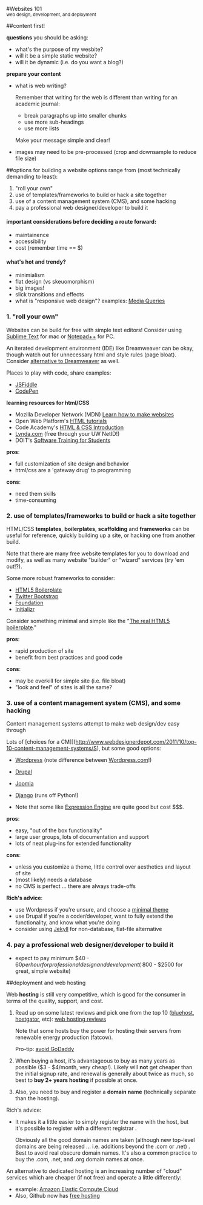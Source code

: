 #Websites 101 <small><br>web design, development, and deployment</small>

##content first!

**questions** you should be asking:

* what's the purpose of my wesbite?
* will it be a simple static website?
* will it be dynamic (i.e. do you want a blog?)

**prepare your content**

* what is web writing?

  Remember that writing for the web is different than writing for an academic journal:
  * break paragraphs up into smaller chunks
  * use more sub-headings
  * use more lists  
  
  Make your message simple and clear!
  
* images may need to be pre-processed (crop and downsample to reduce file size)

##options for building a website
options range from (most technically demanding to least):

1. "roll your own" 
2. use of templates/frameworks to build or hack a site together
3. use of a content management system (CMS), and some hacking
4. pay a professional web designer/developer to build it

#### important considerations before deciding a route forward: 

* maintainence
* accessibility
* cost (remember time == $)

#### what's hot and trendy?

*  minimialism
*  flat design (vs skeuomorphism)
*  big images!
*  slick transitions and effects
*  what is "responsive web design"?  examples: [Media Queries](http://mediaqueri.es/)

### 1. "roll your own"

Websites can be build for free with simple text editors!  Consider using [Sublime Text](http://www.sublimetext.com/) for mac or [Notepad++](http://notepad-plus-plus.org/) for PC. 

An iterated development environment (IDE) like Dreamweaver can be okay, though watch out for unnecessary html and style rules (page bloat).  Consider [alternative to Dreamweaver](http://www.onextrapixel.com/2013/06/18/10-best-alternatives-to-adobe-dreamweaver/) as well.

Places to play with code, share examples:

* [JSFiddle](http://jsfiddle.net/)
* [CodePen](http://codepen.io/)

**learning resources for html/CSS**

* Mozilla Developer Network (MDN) [Learn how to make websites](https://developer.mozilla.org/en-US/learn)
* Open Web Platform's [HTML tutorials](http://docs.webplatform.org/wiki/html/tutorials)
* Code Academy's [HTML & CSS Introduction](http://www.codecademy.com/tracks/web)
* [Lynda.com](http://www.lynda.com/) (free through your UW NetID!)
* DOIT's [Software Training for Students](http://sts.doit.wisc.edu/)

**pros**:

* full customization of site design and behavior
* html/css are a 'gateway drug' to programming 

**cons**:

* need them skills
* time-consuming


### 2. use of templates/frameworks to build or hack a site together

HTML/CSS **templates**, **boilerplates**, **scaffolding** and **frameworks** can be useful for reference, quickly building up a site, or hacking one from another build.

Note that there are many free website templates for you to download and modify, as well as many website "builder" or "wizard" services (try 'em out!?).

Some more robust frameworks to consider:
  
* [HTML5 Boilerplate](http://html5boilerplate.com/)
* [Twitter Bootstrap](http://getbootstrap.com/getting-started/)
* [Foundation](http://foundation.zurb.com/)
* [Initializr](http://www.initializr.com/)
  
Consider something minimal and simple like the "[The real HTML5 boilerplate](http://csswizardry.com/2011/01/the-real-html5-boilerplate/)."
 
**pros**:

* rapid production of site
* benefit from best practices and good code

**cons**:

* may be overkill for simple site (i.e. file bloat)
* "look and feel" of sites is all the same?

### 3. use of a content management system (CMS), and some hacking

Content management systems attempt to make web design/dev easy through


Lots of [choices for a CM]](http://www.webdesignerdepot.com/2011/10/top-10-content-management-systems/S), but some good options:

* [Wordpress](https://wordpress.org/) (note difference between [Wordpress.com](http://wordpress.com/)!)
* [Drupal](https://drupal.org/)
* [Joomla](http://www.joomla.org/)
* [Django](https://www.djangoproject.com/)  (runs off Python!)
 
* Note that some like [Expression Engine](http://expressionengine.com/) are quite good but cost $$$.

**pros**:

* easy, "out of the box functionality"
* large user groups, lots of documentation and support
* lots of neat plug-ins for extended functionality

**cons**: 

* unless you customize a theme, little control over aesthetics and layout of site
* (most likely) needs a database
* no CMS is perfect ... there are always trade-offs
  
**Rich's advice**:

* use Wordpress if you're unsure, and choose a [minimal theme](http://premium.wpmudev.org/blog/30-premium-yet-free-minimalist-wordpress-themes/)
* use Drupal if you're a coder/developer, want to fully extend the functionality, and know what you're doing
* consider using [Jekyll](http://jekyllrb.com/) for non-database, flat-file alternative

	 
### 4. pay a professional web designer/developer to build it
* expect to pay minimum $40 - $60 per hour for professional design and development (~$800 - $2500 for great, simple website)

##deployment and web hosting

Web **hosting** is still very competitive, which is good for the consumer in terms of the quality, support, and cost.


1. Read up on some latest reviews and pick one from the top 10  ([bluehost](http://www.bluehost.com/), [hostgator](http://www.hostgator.com/), etc): [web hosting reviews](http://webhostshield.com/reviews/)
	
	Note that some hosts buy the power for hosting their servers from renewable energy production (fatcow).

   Pro-tip: [avoid GoDaddy](http://www.forbes.com/sites/kellyclay/2012/09/10/5-reasons-you-should-leave-godaddy-and-how/)

1. When buying a host, it's advantageous to buy as many years as possible ($3 - $4/month, very cheap!).  Likely will **not** get cheaper than the initial signup rate, and renewal is generally about twice as much, so best to **buy 2+ years hosting** if possible at once.
2. Also, you need to buy and register a **domain name** (technically separate than the hosting).  

Rich's advice: 

*  It makes it a little easier to simply register the name with the host, but it's possible to register with a different registrar .  
   
   Obviously all the good domain names are taken (although new top-level domains are being released ... i.e. additions beyond the .com or .net) .  Best to avoid real obscure domain names.  It's also a common practice to buy the .com, .net, and .org domain names at once.

An alternative to dedicated hosting is an increasing number of "cloud" services which are cheaper (if not free) and operate a little differently:

* example: [Amazon Elastic Compute Cloud](http://aws.amazon.com/ec2/pricing/)
* Also, Github now has [free hosting](http://pages.github.com/)